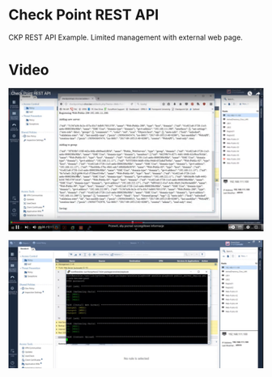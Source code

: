 # Check Point REST API
 CKP REST API Example. Limited management with external web page.



# Video



[![Watch the video](/jpg/preview.png)](https://youtu.be/uF-Ci-_N4Cs) 




[![Watch the video](/jpg/preview2.png)](https://youtu.be/-rNKWWE3czc) 
